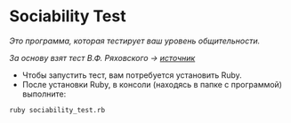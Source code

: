 # Sociability Test
*Это программа, которая тестирует ваш уровень общительности.*

*За основу взят тест В.Ф. Ряховского -> [источник](http://psylist.net/praktikum/00003.htm)*

+ Чтобы запустить тест, вам потребуется установить Ruby.
+ После установки Ruby, в консоли (находясь в папке с программой) выполните: 

```ruby sociability_test.rb```

